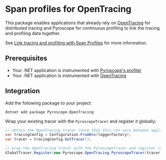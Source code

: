 # Span profiles for OpenTracing

This package enables applications that already rely on [OpenTracing](https://opentracing.io/guides/csharp/) for distributed tracing and Pyroscope for continuous profiling to link the tracing and profiling data together.

See [Link tracing and profiling with Span Profiles](https://grafana.com/docs/pyroscope/latest/configure-client/trace-span-profiles/) for more information.

## Prerequisites

- Your .NET application is instrumented with [Pyroscope's profiler](https://grafana.com/docs/pyroscope/latest/configure-client/language-sdks/dotnet/)
- Your .NET application is instrumented with [OpenTracing](https://opentracing.io/guides/csharp/)

## Integration

Add the following package to your project:

```shell
dotnet add package Pyroscope.OpenTracing
```

Wrap your existing tracer with the `PyroscopeTracer` and register it globally:

```csharp
// obtain the OpenTracing tracer (note that this can vary between applications)
var tracingConfig = Configuration.FromEnv(loggerFactory);
var tracer = tracingConfig.GetTracer();

// wrap the OpenTracing tracer with the PyroscopeTracer and register it
GlobalTracer.Register(new Pyroscope.OpenTracing.PyroscopeTracer(tracer));
```
